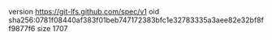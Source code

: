 version https://git-lfs.github.com/spec/v1
oid sha256:0781f08440af383f01beb747172383bfc1e32783335a3aee82e32bf8ff9877f6
size 1707
